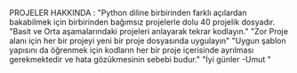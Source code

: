 PROJELER HAKKINDA :
"Python diline birbirinden farklı açılardan bakabilmek için birbirinden bağımsız projelerle dolu 40 projelik dosyadır.
"Basit ve Orta aşamalarındaki projeleri anlayarak tekrar kodlayın."
"Zor Proje alanı için her bir projeyi yeni bir proje dosyasında uygulayın"
"Uygun şablon yapısını da öğrenmek için kodların her bir proje içerisinde ayrılması gerekmektedir ve hata gözükmesinin sebebi budur."
"İyi günler -Umut "